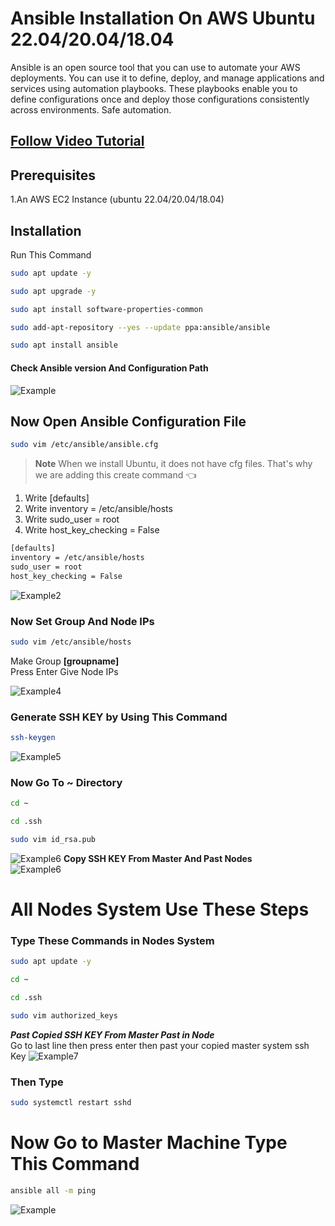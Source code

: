 # Ansible Installation On AWS Ubuntu 22.04/20.04/18.04

Ansible is an open source tool that you can use to automate your AWS deployments. You can use it to define, deploy, and manage applications and services using automation playbooks. These playbooks enable you to define configurations once and deploy those configurations consistently across environments. Safe automation.
## [Follow Video Tutorial](#)

## Prerequisites
1.An AWS EC2 Instance (ubuntu 22.04/20.04/18.04)

## Installation

Run 
This Command
```bash
sudo apt update -y
```
```bash
sudo apt upgrade -y
```
```bash
sudo apt install software-properties-common
```
```bash
sudo add-apt-repository --yes --update ppa:ansible/ansible
```
```bash
sudo apt install ansible
```
#### Check Ansible version And Configuration Path
![Example](https://github.com/ritikvirus/Ansible/blob/main/Images/ubuntu/ansible_checking.PNG)
## Now Open Ansible Configuration File
```bash
sudo vim /etc/ansible/ansible.cfg
```
> **Note**
> When we install Ubuntu, it does not have cfg files. That's why we are adding this create command :point_left:
1. Write [defaults]
2. Write inventory = /etc/ansible/hosts
3. Write sudo_user = root
4. Write host_key_checking = False
```bash
[defaults]
inventory = /etc/ansible/hosts
sudo_user = root
host_key_checking = False
```

![Example2](https://github.com/ritikvirus/Ansible/blob/main/Images/ubuntu/ansible_configuration.PNG)

### Now Set Group And Node IPs
```bash
sudo vim /etc/ansible/hosts
```
Make Group **[groupname]**  
Press Enter Give Node IPs  

![Example4](https://github.com/ritikvirus/Ansible/blob/main/Images/give_group_name_and_ips.PNG)
### Generate SSH KEY by Using This Command
```bash
ssh-keygen
```
![Example5](https://github.com/ritikvirus/Ansible/blob/main/Images/ssh-keygen.PNG)
### Now Go To ~ Directory
```bash
cd ~
```
```bash
cd .ssh
```
```bash
sudo vim id_rsa.pub
```
![Example6]()
**Copy SSH KEY From Master And Past Nodes**  
![Example6](https://github.com/ritikvirus/Ansible/blob/main/Images/copyMaster_key.PNG)
# All Nodes System Use These Steps
### Type These Commands in Nodes System
```bash
sudo apt update -y
```
```bash
cd ~
```
```bash
cd .ssh
```
```bash
sudo vim authorized_keys
```
***Past Copied SSH KEY From Master Past in Node***  
Go to last line then press enter then past your copied master system ssh Key
![Example7](https://github.com/ritikvirus/Ansible/blob/main/Images/inNodeSystem_copy.PNG)

### Then Type
```bash
sudo systemctl restart sshd
```
# Now Go to Master Machine Type This Command
```bash
ansible all -m ping
```
![Example](https://github.com/ritikvirus/Ansible/blob/main/Images/ubuntu/final.PNG)
